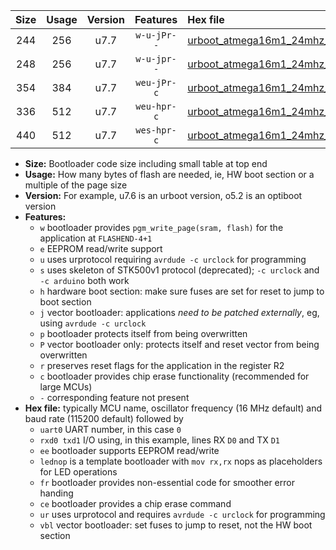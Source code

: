 |Size|Usage|Version|Features|Hex file|
|:-:|:-:|:-:|:-:|:--|
|244|256|u7.7|`w-u-jPr--`|[urboot_atmega16m1_24mhz_1000000bps_uart0_rxd4_txd3_lednop_ur_vbl.hex](https://raw.githubusercontent.com/stefanrueger/urboot.hex/main/mcus/atmega16m1/fcpu_24mhz/1000000_bps/urboot_atmega16m1_24mhz_1000000bps_uart0_rxd4_txd3_lednop_ur_vbl.hex)|
|248|256|u7.7|`w-u-jpr--`|[urboot_atmega16m1_24mhz_1000000bps_uart0_rxd4_txd3_lednop_fr_ur_vbl.hex](https://raw.githubusercontent.com/stefanrueger/urboot.hex/main/mcus/atmega16m1/fcpu_24mhz/1000000_bps/urboot_atmega16m1_24mhz_1000000bps_uart0_rxd4_txd3_lednop_fr_ur_vbl.hex)|
|354|384|u7.7|`weu-jPr-c`|[urboot_atmega16m1_24mhz_1000000bps_uart0_rxd4_txd3_ee_lednop_fr_ce_ur_vbl.hex](https://raw.githubusercontent.com/stefanrueger/urboot.hex/main/mcus/atmega16m1/fcpu_24mhz/1000000_bps/urboot_atmega16m1_24mhz_1000000bps_uart0_rxd4_txd3_ee_lednop_fr_ce_ur_vbl.hex)|
|336|512|u7.7|`weu-hpr-c`|[urboot_atmega16m1_24mhz_1000000bps_uart0_rxd4_txd3_ee_lednop_fr_ce_ur.hex](https://raw.githubusercontent.com/stefanrueger/urboot.hex/main/mcus/atmega16m1/fcpu_24mhz/1000000_bps/urboot_atmega16m1_24mhz_1000000bps_uart0_rxd4_txd3_ee_lednop_fr_ce_ur.hex)|
|440|512|u7.7|`wes-hpr-c`|[urboot_atmega16m1_24mhz_1000000bps_uart0_rxd4_txd3_ee_lednop_fr_ce.hex](https://raw.githubusercontent.com/stefanrueger/urboot.hex/main/mcus/atmega16m1/fcpu_24mhz/1000000_bps/urboot_atmega16m1_24mhz_1000000bps_uart0_rxd4_txd3_ee_lednop_fr_ce.hex)|

- **Size:** Bootloader code size including small table at top end
- **Usage:** How many bytes of flash are needed, ie, HW boot section or a multiple of the page size
- **Version:** For example, u7.6 is an urboot version, o5.2 is an optiboot version
- **Features:**
  + `w` bootloader provides `pgm_write_page(sram, flash)` for the application at `FLASHEND-4+1`
  + `e` EEPROM read/write support
  + `u` uses urprotocol requiring `avrdude -c urclock` for programming
  + `s` uses skeleton of STK500v1 protocol (deprecated); `-c urclock` and `-c arduino` both work
  + `h` hardware boot section: make sure fuses are set for reset to jump to boot section
  + `j` vector bootloader: applications *need to be patched externally*, eg, using `avrdude -c urclock`
  + `p` bootloader protects itself from being overwritten
  + `P` vector bootloader only: protects itself and reset vector from being overwritten
  + `r` preserves reset flags for the application in the register R2
  + `c` bootloader provides chip erase functionality (recommended for large MCUs)
  + `-` corresponding feature not present
- **Hex file:** typically MCU name, oscillator frequency (16 MHz default) and baud rate (115200 default) followed by
  + `uart0` UART number, in this case `0`
  + `rxd0 txd1` I/O using, in this example, lines RX `D0` and TX `D1`
  + `ee` bootloader supports EEPROM read/write
  + `lednop` is a template bootloader with `mov rx,rx` nops as placeholders for LED operations
  + `fr` bootloader provides non-essential code for smoother error handing
  + `ce` bootloader provides a chip erase command
  + `ur` uses urprotocol and requires `avrdude -c urclock` for programming
  + `vbl` vector bootloader: set fuses to jump to reset, not the HW boot section
